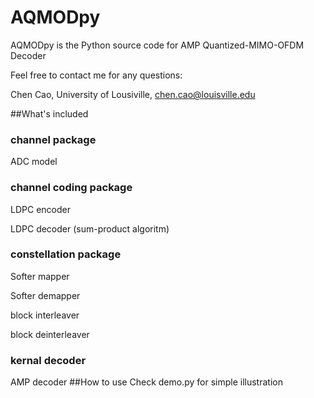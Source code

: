 # AQMODpy
AQMODpy is the Python source code for AMP Quantized-MIMO-OFDM Decoder

Feel free to contact me for any questions:

Chen Cao, University of Lousiville, chen.cao@louisville.edu


##What's included
### channel package
 ADC model
### channel coding package
 LDPC encoder
 
 LDPC decoder (sum-product algoritm)
### constellation package
 Softer mapper
 
 Softer demapper
 
 block interleaver
 
 block deinterleaver
### kernal decoder
 AMP decoder
##How to use 
Check demo.py for simple illustration
